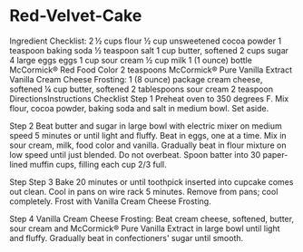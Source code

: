 # Red-Velvet-Cake
Ingredient Checklist:
2 ½ cups flour
½ cup unsweetened cocoa powder
1 teaspoon baking soda
½ teaspoon salt
1 cup butter, softened
2 cups sugar
4 large eggs eggs
1 cup sour cream
½ cup milk
1 (1 ounce) bottle McCormick® Red Food Color
2 teaspoons McCormick® Pure Vanilla Extract
Vanilla Cream Cheese Frosting:
1 (8 ounce) package cream cheese, softened
¼ cup butter, softened
2 tablespoons sour cream
2 teaspoon
DirectionsInstructions Checklist
Step 1
Preheat oven to 350 degrees F. Mix flour, cocoa powder, baking soda and salt in medium bowl. Set aside.

Step 2
Beat butter and sugar in large bowl with electric mixer on medium speed 5 minutes or until light and fluffy. Beat in eggs, one at a time. Mix in sour cream, milk, food color and vanilla. Gradually beat in flour mixture on low speed until just blended. Do not overbeat. Spoon batter into 30 paper-lined muffin cups, filling each cup 2/3 full.

Step 
Step 3
Bake 20 minutes or until toothpick inserted into cupcake comes out clean. Cool in pans on wire rack 5 minutes. Remove from pans; cool completely. Frost with Vanilla Cream Cheese Frosting.

Step 4
Vanilla Cream Cheese Frosting: Beat cream cheese, softened, butter, sour cream and McCormick® Pure Vanilla Extract in large bowl until light and fluffy. Gradually beat in confectioners' sugar until smooth.